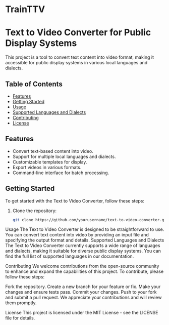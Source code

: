 # TrainTTV
# Text to Video Converter for Public Display Systems

This project is a tool to convert text content into video format, making it accessible for public display systems in various local languages and dialects.

## Table of Contents

- [Features](#features)
- [Getting Started](#getting-started)
- [Usage](#usage)
- [Supported Languages and Dialects](#supported-languages-and-dialects)
- [Contributing](#contributing)
- [License](#license)

## Features

- Convert text-based content into video.
- Support for multiple local languages and dialects.
- Customizable templates for display.
- Export videos in various formats.
- Command-line interface for batch processing.

## Getting Started

To get started with the Text to Video Converter, follow these steps:

1. Clone the repository:

   ```bash
   git clone https://github.com/yourusername/text-to-video-converter.git

Usage
The Text to Video Converter is designed to be straightforward to use. You can convert text content into video by providing an input file and specifying the output format and details.
Supported Languages and Dialects
The Text to Video Converter currently supports a wide range of languages and dialects, making it suitable for diverse public display systems. You can find the full list of supported languages in our documentation.

Contributing
We welcome contributions from the open-source community to enhance and expand the capabilities of this project. To contribute, please follow these steps:

Fork the repository.
Create a new branch for your feature or fix.
Make your changes and ensure tests pass.
Commit your changes.
Push to your fork and submit a pull request.
We appreciate your contributions and will review them promptly.

License
This project is licensed under the MIT License - see the LICENSE file for details.
